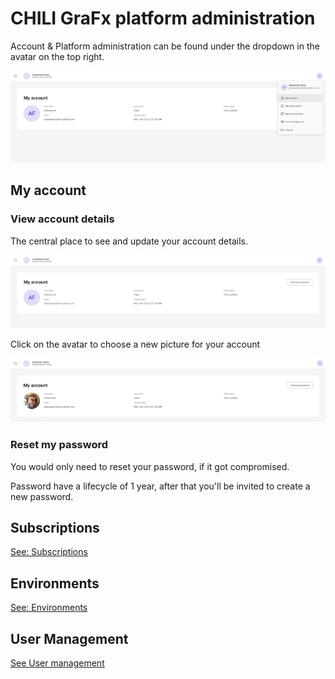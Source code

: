 # CHILI GraFx platform administration

Account & Platform administration can be found under the dropdown in the avatar on the top right.

![Account Dropdown](myaccount2.png)

## My account

### View account details

The central place to see and update your account details.

![My Account](myaccount1.png)

Click on the avatar to choose a new picture for your account

![My Account](myaccount5.png)

### Reset my password

You would only need to reset your password, if it got compromised.

Password have a lifecycle of 1 year, after that you'll be invited to create a new password.

## Subscriptions

[See: Subscriptions](../../CHILI-GraFx/concepts/subscriptions/)

## Environments

[See: Environments](../../CHILI-GraFx/concepts/environments/)

## User Management

[See User management](../../CHILI-GraFx/users/intro/)